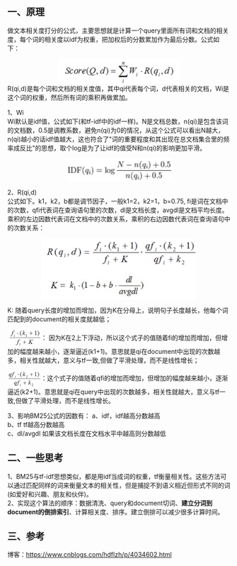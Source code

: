 ## 一、原理
做文本相关度打分的公式，主要思想就是计算一个query里面所有词和文档的相关度，每个词的相关度以idf为权重，把加权后的分数累加作为最后分数。公式如下：
<center> 
<img src=figure/1.png width = 55% div align=center> 
</center> 
R(qi,d)是每个词和文档的相关度值，其中qi代表每个词，d代表相关的文档，Wi是这个词的权重，然后所有词的乘积再做累加。  

1、Wi  
Wi默认是idf值，公式如下(和tf-idf中的idf一样)。N是文档总数，n(qi)是包含该词的文档数，0.5是调教系数，避免n(qi)为0的情况，从这个公式可以看出N越大，n(qi)越小的话idf值越大，这也符合了"词的重要程度和其出现在总文档集合里的频率成反比"的思想，取个log是为了让idf的值受N和n(qi)的影响更加平滑。
<center> 
<img src=figure/2.png width = 48% div align=center> 
</center> 

2、R(qi,d)   
公式如下。k1，k2，b都是调节因子，一般k1=2，k2=1，b=0.75, fi是词在文档中的次数，qfi代表词在查询语句里的次数，dl是文档长度，avgdl是文档平均长度。乘积的左边因数代表词在文档中的次数关系，乘积的右边因数代表词在查询语句中的次数关系：   
<center> 
<img src=figure/3.png width = 70% div align=center> 
</center> 

K: 随着query长度的增加而增加，因为K在分母上，说明句子长度越长，他每个词匹配到的document的相关度就越低；   

<img src=figure/4.png width = 15% div align=center>： 因为K在2上下浮动，所以这个式子的值随着fi的增加而增加，但增加的幅度越来越小，逐渐逼近(k1+1)。意思就是qi在document中出现的次数越多，相关性就越大，意义与tf一致,但做了平滑处理，而不是线性增长；   

<img src=figure/5.png width = 15% div align=center>：这个式子的值随着qfi的增加而增加，但增加的幅度越来越小，逐渐逼近(k2+1)。意思就是qi在query中出现的次数越多，相关性就越大，意义与tf一致,但做了平滑处理，而不是线性增长。  

3、影响BM25公式的因数有：
a、idf，idf越高分数越高  
b、tf tf越高分数越高  
c、dl/avgdl 如果该文档长度在文档水平中越高则分数越低   

## 二、一些思考
1、BM25与tf-idf思想类似，都是用idf当成词的权重，tf衡量相关性。这些方法可以通过匹配同样的词来衡量文本的相关性，但是捕捉不到语义相近但形式不同的词(如爱好和兴趣、朋友和伙伴)。  
2、实现这个算法的顺序：数据清洗、query和document切词、**建立分词到document的倒排索引**、计算相关度、排序。建立倒排可以减少很多计算时间。

## 三、参考
博客：https://www.cnblogs.com/hdflzh/p/4034602.html